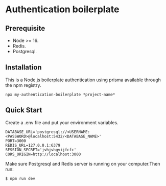 ﻿# Authentication boilerplate
 
 ## Prerequisite
* Node >= 16.
* Redis.
* Postgresql.
 
 ## Installation
<p>This is a Node.js boilerplate authentication using prisma available through the npm registry.</p>

```
npx my-authentication-boilerplate *project-name*
```
## Quick Start
<p>Create a .env file and put your environment variables.</p>

```
DATABASE_URL='postgresql://<USERNAME:<PASSWORD>@localhost:5432/<DATABASE_NAME>'
PORT=3000
REDIS_URL=127.0.0.1:6379
SESSION_SECRET='jvhjvhgvijfcfc'
CORS_ORIGIN=http://localhost:3000
```
<p>Make sure Postgresql and Redis server is running on your computer.Then run:</p>

```
$ npm run dev
```

